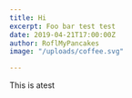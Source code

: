 ```yaml
---
title: Hi
excerpt: Foo bar test test
date: 2019-04-21T17:00:00Z
author: RoflMyPancakes
image: "/uploads/coffee.svg"

---
```

This is atest
